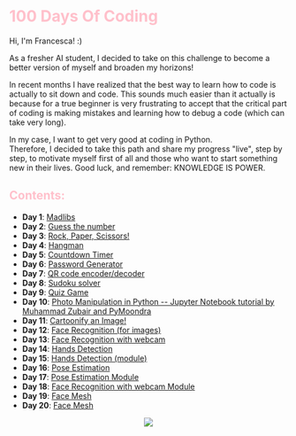# <span style="color: pink"> 100 Days Of Coding </span>

Hi, I'm Francesca! :) 

As a fresher AI student, I decided to take on this challenge to become a better version of myself and broaden my horizons! 

In recent months I have realized that the best way to learn how to code is actually to sit down and code. This sounds much easier than it actually is because for a true beginner is very frustrating to accept that the critical part of coding is making mistakes and learning how to debug a code (which can take very long). 

In my case, I want to get very good at coding in Python. \
Therefore, I decided to take this path and share my progress "live", step by step, to motivate myself first of all and those who want to start something new in their lives. Good luck, and remember: KNOWLEDGE IS POWER.

## <span style="color: pink"> Contents: </span>
- **Day 1**: [Madlibs](https://github.com/hikkaaa/100-Days-Of-Coding/blob/master/madlibs.py)
- **Day 2**: [Guess the number ](https://github.com/hikkaaa/100-Days-Of-Coding/tree/master/guess_the_number)
- **Day 3**: [Rock, Paper, Scissors!](https://github.com/hikkaaa/100-Days-Of-Coding/blob/master/rock_paper_scissors.py)
- **Day 4**: [Hangman](https://github.com/hikkaaa/100-Days-Of-Coding/tree/master/hangman)
- **Day 5**: [Countdown Timer](https://github.com/hikkaaa/100-Days-Of-Coding/blob/master/countdown_timer.py)
- **Day 6**: [Password Generator](https://github.com/hikkaaa/100-Days-Of-Coding/blob/master/password_generator.py)
- **Day 7**: [QR code encoder/decoder](https://github.com/hikkaaa/100-Days-Of-Coding/tree/master/QR_Code)
- **Day 8**: [Sudoku solver](https://github.com/hikkaaa/100-Days-Of-Coding/blob/master/sudoku_solver.py)
- **Day 9**: [Quiz Game](https://github.com/hikkaaa/100-Days-Of-Coding/blob/master/quiz_game.py)
- **Day 10**: [Photo Manipulation in Python -- Jupyter Notebook tutorial by Muhammad Zubair and PyMoondra](https://github.com/hikkaaa/100-Days-Of-Coding/blob/master/Photo%20Manipulation/Photo%20Manipulation%20in%20Python.ipynb)
- **Day 11**: [Cartoonify an Image!](https://github.com/hikkaaa/100-Days-Of-Coding/blob/master/cartoonify_image.py)
- **Day 12**: [Face Recognition (for images)](https://github.com/hikkaaa/100-Days-Of-Coding/tree/master/Face%20Recognition)
- **Day 13**: [Face Recognition with webcam](https://github.com/hikkaaa/100-Days-Of-Coding/blob/master/FACE_DETECTION/face_recognition_webcam/facerecognition_webcam.py)
- **Day 14**: [Hands Detection](https://github.com/hikkaaa/100-Days-Of-Coding/blob/master/hand_detection.py)
- **Day 15**: [Hands Detection (module)](https://github.com/hikkaaa/100-Days-Of-Coding/blob/master/handtracking_module.py)
- **Day 16**: [Pose Estimation](https://github.com/hikkaaa/100-Days-Of-Coding/tree/master/POSE_ESTIMATION)
- **Day 17**: [Pose Estimation Module](https://github.com/hikkaaa/100-Days-Of-Coding/blob/master/POSE_ESTIMATION/pose_estimation_module.py)
- **Day 18**: [Face Recognition with webcam Module](https://github.com/hikkaaa/100-Days-Of-Coding/blob/master/FACE_DETECTION/face_recognition_webcam/face_recognition_module.py)
- **Day 19**: [Face Mesh](https://github.com/hikkaaa/100-Days-Of-Coding/blob/master/FACE_DETECTION/face_mesh.py)
- **Day 20**: [Face Mesh](https://github.com/hikkaaa/100-Days-Of-Coding/blob/master/FACE_DETECTION/FACE_MESH/face_mesh_module.py)

<center>
  <img src="https://static.vecteezy.com/system/resources/thumbnails/003/430/760/small/cute-pink-unicorn-logo-with-slogan-vector.jpg">
</center>









